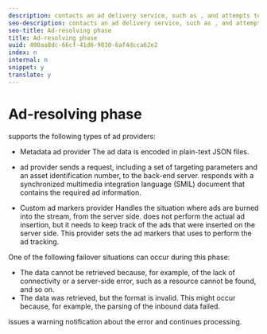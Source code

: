 ```yaml
---
description: contacts an ad delivery service, such as , and attempts to obtain the primary playlist file that corresponds to the video stream for the ad. During the ad-resolving phase, makes an HTTP call to the remote ad-delivery server and parses the server's response.
seo-description: contacts an ad delivery service, such as , and attempts to obtain the primary playlist file that corresponds to the video stream for the ad. During the ad-resolving phase, makes an HTTP call to the remote ad-delivery server and parses the server's response.
seo-title: Ad-resolving phase
title: Ad-resolving phase
uuid: 400aa8dc-66cf-41d6-9030-6af4dcca62e2
index: n
internal: n
snippet: y
translate: y
---
```


# Ad-resolving phase

 <!-- PH element: phrases/primetime-sdk-name --> supports the following types of ad providers:
* Metadata ad provider The ad data is encoded in plain-text JSON files.

* <!-- PH element: phrases/auditude-name --> ad provider <!-- PH element: phrases/primetime-sdk-name --> sends a request, including a set of targeting parameters and an asset identification number, to the <!-- PH element: phrases/auditude-name --> back-end server. <!-- PH element: phrases/auditude-name --> responds with a synchronized multimedia integration language (SMIL) document that contains the required ad information.

* Custom ad markers provider Handles the situation where ads are burned into the stream, from the server side.  <!-- PH element: phrases/primetime-sdk-name --> does not perform the actual ad insertion, but it needs to keep track of the ads that were inserted on the server side. This provider sets the ad markers that <!-- PH element: phrases/primetime-sdk-name --> uses to perform the ad tracking.


One of the following failover situations can occur during this phase: 
* The data cannot be retrieved because, for example, of the lack of connectivity or a server-side error, such as a resource cannot be found, and so on.
* The data was retrieved, but the format is invalid. This might occur because, for example, the parsing of the inbound data failed.


<!-- PH element: phrases/primetime-sdk-name --> issues a warning notification about the error and continues processing.
